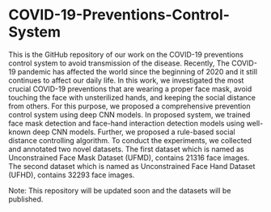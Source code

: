 # COVID-19-Preventions-Control-System

This is the GitHub repository of our work on the COVID-19 preventions control system to avoid transmission of the disease. Recently, The COVID-19 pandemic has affected the world since the beginning of 2020 and it still continues to affect our daily life. In this work, we investigated the most crucial COVID-19 preventions that are wearing a proper face mask, avoid touching the face with unsterilized hands, and keeping the social distance from others. For this purpose, we proposed a comprehensive prevention control system using deep CNN models. In proposed system, we trained face mask detection and face-hand interaction detection models using well-known deep CNN models. Further, we proposed a rule-based social distance controlling algorithm. To conduct the experiments, we collected and annotated two novel datasets. The first dataset which is named as Unconstrained Face Mask Dataset (UFMD), contains 21316 face images. The second dataset which is named as Unconstrained Face Hand Dataset (UFHD), contains 32293 face images.   

Note: This repository will be updated soon and the datasets will be published.
